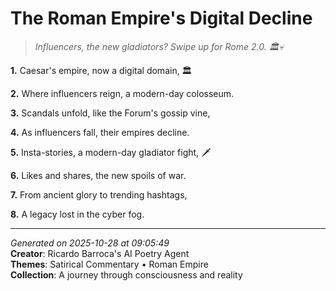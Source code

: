 # The Roman Empire's Digital Decline

> *Influencers, the new gladiators? Swipe up for Rome 2.0. 🏛️💀*

**1.** Caesar's empire, now a digital domain, 🏛️


**2.** Where influencers reign, a modern-day colosseum.


**3.** Scandals unfold, like the Forum's gossip vine,


**4.** As influencers fall, their empires decline.


**5.** Insta-stories, a modern-day gladiator fight, 🗡️


**6.** Likes and shares, the new spoils of war.


**7.** From ancient glory to trending hashtags,


**8.** A legacy lost in the cyber fog.



---

*Generated on 2025-10-28 at 09:05:49*  
**Creator**: Ricardo Barroca's AI Poetry Agent  
**Themes**: Satirical Commentary • Roman Empire  
**Collection**: A journey through consciousness and reality